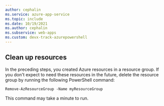 ```yaml
---
author: cephalin
ms.service: azure-app-service
ms.topic: include
ms.date: 10/19/2021
ms.author: cephalin
ms.subservice: web-apps
ms.custom: devx-track-azurepowershell
---
```

## Clean up resources

In the preceding steps, you created Azure resources in a resource group. If you don't expect to need these resources in the future, delete the resource group by running the following PowerShell command:

```azurecli-interactive
Remove-AzResourceGroup -Name myResourceGroup
```

This command may take a minute to run.
